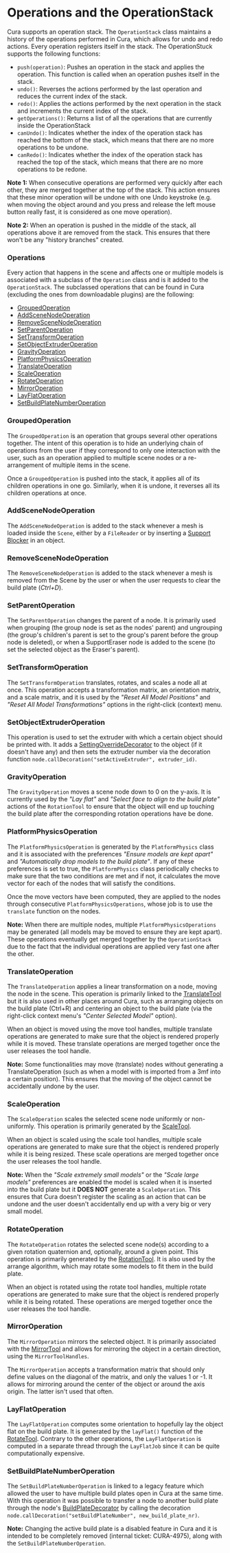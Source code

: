 # Operations and the OperationStack

Cura supports an operation stack. The `OperationStack` class maintains a history of the operations performed in Cura, which allows for undo and redo actions. Every operation registers itself in the stack. The OperationStuck supports the following functions:

  * `push(operation)`: Pushes an operation in the stack and applies the operation. This function is called when an operation pushes itself in the stack.
  * `undo()`: Reverses the actions performed by the last operation and reduces the current index of the stack.
  * `redo()`: Applies the actions performed by the next operation in the stack and increments the current index of the stack.
  * `getOperations()`: Returns a list of all the operations that are currently inside the OperationStack
  * `canUndo()`: Indicates whether the index of the operation stack has reached the bottom of the stack, which means that there are no more operations to be undone.
  * `canRedo()`: Indicates whether the index of the operation stack has reached the top of the stack, which means that there are no more operations to be redone.

**Note 1:** When consecutive operations are performed very quickly after each other, they are merged together at the top of the stack. This action ensures that these minor operation will be undone with one Undo keystroke (e.g. when moving the object around and you press and release the left mouse button really fast, it is considered as one move operation).

**Note 2:** When an operation is pushed in the middle of the stack, all operations above it are removed from the stack. This ensures that there won't be any "history branches" created. 

### Operations

Every action that happens in the scene and affects one or multiple models is associated with a subclass of the `Operation` class and is it added to the `OperationStack`. The subclassed operations that can be found in Cura (excluding the ones from downloadable plugins) are the following:

  * [GroupedOperation](#groupedoperation)
  * [AddSceneNodeOperation](#addscenenodeoperation)
  * [RemoveSceneNodeOperation](#removescenenodeoperation)
  * [SetParentOperation](#setparentoperation)
  * [SetTransformOperation](#settransformoperation)
  * [SetObjectExtruderOperation](#setobjectextruderoperation)
  * [GravityOperation](#gravityoperation)
  * [PlatformPhysicsOperation](#platformphysicsoperation)
  * [TranslateOperation](#translateoperation)
  * [ScaleOperation](#scaleoperation)
  * [RotateOperation](#rotateoperation)
  * [MirrorOperation](#mirroroperation)
  * [LayFlatOperation](#layflatoperation)
  * [SetBuildPlateNumberOperation]()

### GroupedOperation

The `GroupedOperation` is an operation that groups several other operations together. The intent of this operation is to hide an underlying chain of operations from the user if they correspond to only one interaction with the user, such as an operation applied to multiple scene nodes or a re-arrangement of multiple items in the scene.

Once a `GroupedOperation` is pushed into the stack, it applies all of its children operations in one go. Similarly, when it is undone, it reverses all its children operations at once.


### AddSceneNodeOperation

The `AddSceneNodeOperation` is added to the stack whenever a mesh is loaded inside the `Scene`, either by a `FileReader` or by inserting a [Support Blocker](tools.md#supporteraser-tool) in an object.

### RemoveSceneNodeOperation

The `RemoveSceneNodeOperation` is added to the stack whenever a mesh is removed from the Scene by the user or when the user requests to clear the build plate (_Ctrl+D_).

### SetParentOperation

The `SetParentOperation` changes the parent of a node. It is primarily used when grouping (the group node is set as the nodes' parent) and ungrouping (the group's children's parent is set to the group's parent before the group node is deleted), or when a SupportEraser node is added to the scene (to set the selected object as the Eraser's parent).

### SetTransformOperation

The `SetTransformOperation` translates, rotates, and scales a node all at once. This operation accepts a transformation matrix, an orientation matrix, and a scale matrix, and it is used by the _"Reset All Model Positions"_ and _"Reset All Model Transformations"_ options in the right-click (context) menu.

### SetObjectExtruderOperation

This operation is used to set the extruder with which a certain object should be printed with. It adds a [SettingOverrideDecorator](scene.md#settingoverridedecorator) to the object (if it doesn't have any) and then sets the extruder number via the decoration function `node.callDecoration("setActiveExtruder", extruder_id)`.

### GravityOperation

The `GravityOperation` moves a scene node down to 0 on the y-axis. It is currently used by the _"Lay flat"_ and _"Select face to align to the build plate"_ actions of the `RotationTool` to ensure that the object will end up touching the build plate after the corresponding rotation operations have be done.

### PlatformPhysicsOperation

The `PlatformPhysicsOperation` is generated by the `PlatformPhysics` class and it is associated with the preferences _"Ensure models are kept apart"_ and _"Automatically drop models to the build plate"_. If any of these preferences is set to true, the `PlatformPhysics` class periodically checks to make sure that the two conditions are met and if not, it calculates the move vector for each of the nodes that will satisfy the conditions. 

Once the move vectors have been computed, they are applied to the nodes through consecutive `PlatformPhysicsOperations`, whose job is to use the `translate` function on the nodes. 

**Note:** When there are multiple nodes, multiple `PlatformPhysicsOperations` may be generated (all models may be moved to ensure they are kept apart). These operations eventually get merged together by the `OperationStack` due to the fact that the individual operations are applied very fast one after the other.

### TranslateOperation

The `TranslateOperation` applies a linear transformation on a node, moving the node in the scene. This operation is primarily linked to the [TranslateTool](tools.md#translatetool) but it is also used in other places around Cura, such as arranging objects on the build plate (Ctrl+R) and centering an object to the build plate (via the right-click context menu's _"Center Selected Model"_ option).

When an object is moved using the move tool handles, multiple translate operations are generated to make sure that the object is rendered properly while it is moved. These translate operations are merged together once the user releases the tool handle.

**Note:** Some functionalities may move (translate) nodes without generating a TranslateOperation (such as when a model with is imported from a 3mf into a certain position). This ensures that the moving of the object cannot be accidentally undone by the user.

### ScaleOperation

The `ScaleOperation` scales the selected scene node uniformly or non-uniformly. This operation is primarily generated by the [ScaleTool](tools.md#scaletool).

When an object is scaled using the scale tool handles, multiple scale operations are generated to make sure that the object is rendered properly while it is being resized. These scale operations are merged together once the user releases the tool handle.

**Note:** When the _"Scale extremely small models"_ or the _"Scale large models"_ preferences are enabled the model is scaled when it is inserted into the build plate but it **DOES NOT** generate a `ScaleOperation`. This ensures that Cura doesn't register the scaling as an action that can be undone and the user doesn't accidentally end up with a very big or very small model.


### RotateOperation

The `RotateOperation` rotates the selected scene node(s) according to a given rotation quaternion and, optionally, around a given point. This operation is primarily generated by the [RotationTool](tools.md#rotatetool). It is also used by the arrange algorithm, which may rotate some models to fit them in the build plate.

When an object is rotated using the rotate tool handles, multiple rotate operations are generated to make sure that the object is rendered properly while it is being rotated. These operations are merged together once the user releases the tool handle.

### MirrorOperation

The `MirrorOperation` mirrors the selected object. It is primarily associated with the [MirrorTool](tools.md#mirrortool) and allows for mirroring the object in a certain direction, using the `MirrorToolHandles`. 

The `MirrorOperation` accepts a transformation matrix that should only define values on the diagonal of the matrix, and only the values 1 or -1. It allows for mirroring around the center of the object or around the axis origin. The latter isn't used that often.

### LayFlatOperation

The `LayFlatOperation` computes some orientation to hopefully lay the object flat on the build plate. It is generated by the `layFlat()` function of the [RotateTool](tools.md#rotatetool). Contrary to the other operations, the `LayFlatOperation` is computed in a separate thread through the `LayFlatJob` since it can be quite computationally expensive.


### SetBuildPlateNumberOperation

The `SetBuildPlateNumberOperation` is linked to a legacy feature which allowed the user to have multiple build plates open in Cura at the same time. With this operation it was possible to transfer a node to another build plate through the node's [BuildPlateDecorator](scene.md#buildplatedecorator) by calling the decoration `node.callDecoration("setBuildPlateNumber", new_build_plate_nr)`.

**Note:** Changing the active build plate is a disabled feature in Cura and it is intended to be completely removed (internal ticket: CURA-4975), along with the `SetBuildPlateNumberOperation`.

